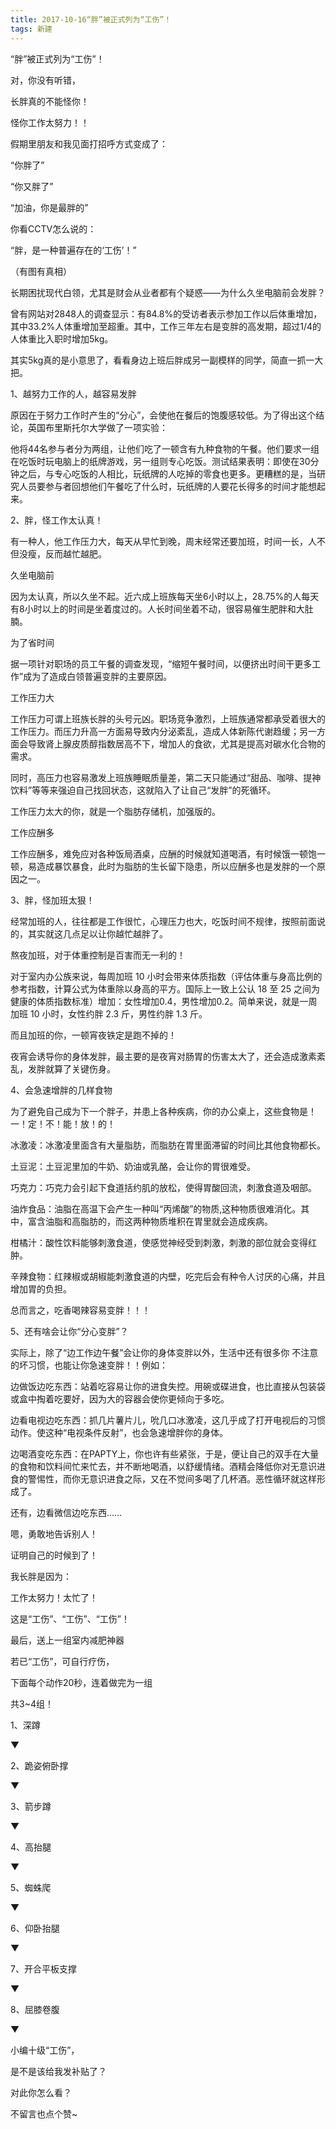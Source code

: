 ```yaml
---
title: 2017-10-16“胖”被正式列为“工伤”！ 
tags: 新建
---
```

“胖”被正式列为“工伤”！



对，你没有听错，

长胖真的不能怪你！

怪你工作太努力！！






假期里朋友和我见面打招呼方式变成了：

“你胖了”

“你又胖了”

“加油，你是最胖的”







你看CCTV怎么说的：

“胖，是一种普遍存在的‘工伤’！”

（有图有真相）







长期困扰现代白领，尤其是财会从业者都有个疑惑——为什么久坐电脑前会发胖？



曾有网站对2848人的调查显示：有84.8%的受访者表示参加工作以后体重增加，其中33.2%人体重增加至超重。其中，工作三年左右是变胖的高发期，超过1/4的人体重比入职时增加5kg。



其实5kg真的是小意思了，看看身边上班后胖成另一副模样的同学，简直一抓一大把。



1、越努力工作的人，越容易发胖


原因在于努力工作时产生的“分心”，会使他在餐后的饱腹感较低。为了得出这个结论，英国布里斯托尔大学做了一项实验：



他将44名参与者分为两组，让他们吃了一顿含有九种食物的午餐。他们要求一组在吃饭时玩电脑上的纸牌游戏，另一组则专心吃饭。测试结果表明：即使在30分钟之后，与专心吃饭的人相比，玩纸牌的人吃掉的零食也更多。更糟糕的是，当研究人员要参与者回想他们午餐吃了什么时，玩纸牌的人要花长得多的时间才能想起来。



2、胖，怪工作太认真！


有一种人，他工作压力大，每天从早忙到晚，周末经常还要加班，时间一长，人不但没瘦，反而越忙越肥。



久坐电脑前

因为太认真，所以久坐不起。近六成上班族每天坐6小时以上，28.75%的人每天有8小时以上的时间是坐着度过的。人长时间坐着不动，很容易催生肥胖和大肚腩。



为了省时间

据一项针对职场的员工午餐的调查发现，“缩短午餐时间，以便挤出时间干更多工作”成为了造成白领普遍变胖的主要原因。



工作压力大

工作压力可谓上班族长胖的头号元凶。职场竞争激烈，上班族通常都承受着很大的工作压力。而压力升高一方面易导致内分泌紊乱，造成人体新陈代谢趋缓；另一方面会导致肾上腺皮质醇指数居高不下，增加人的食欲，尤其是提高对碳水化合物的需求。



同时，高压力也容易激发上班族睡眠质量差，第二天只能通过“甜品、咖啡、提神饮料”等等来强迫自己找回状态，这就陷入了让自己“发胖”的死循环。



工作压力太大的你，就是一个脂肪存储机，加强版的。



工作应酬多

工作应酬多，难免应对各种饭局酒桌，应酬的时候就知道喝酒，有时候饿一顿饱一顿，易造成暴饮暴食，此时为脂肪的生长留下隐患，所以应酬多也是发胖的一个原因之一。



3、胖，怪加班太狠！


经常加班的人，往往都是工作很忙，心理压力也大，吃饭时间不规律，按照前面说的，其实就这几点足以让你越忙越胖了。



熬夜加班，对于体重控制是百害而无一利的！



对于室内办公族来说，每周加班 10 小时会带来体质指数（评估体重与身高比例的参考指数，计算公式为体重除以身高的平方。国际上一致上公认 18 至 25 之间为健康的体质指数标准）增加：女性增加0.4，男性增加0.2。简单来说，就是一周加班 10 小时，女性约胖 2.3 斤，男性约胖 1.3 斤。



而且加班的你，一顿宵夜铁定是跑不掉的！



夜宵会诱导你的身体发胖，最主要的是夜宵对肠胃的伤害太大了，还会造成激素紊乱，发胖就算了关键伤身。



4、会急速增胖的几样食物


为了避免自己成为下一个胖子，并患上各种疾病，你的办公桌上，这些食物是！一！定！不！能！放！的！



冰激凌：冰激凌里面含有大量脂肪，而脂肪在胃里面滞留的时间比其他食物都长。

土豆泥：土豆泥里加的牛奶、奶油或乳酪，会让你的胃很难受。

巧克力：巧克力会引起下食道括约肌的放松，使得胃酸回流，刺激食道及咽部。

油炸食品：油脂在高温下会产生一种叫“丙烯酸”的物质,这种物质很难消化。其中，富含油脂和高脂肪的，而这两种物质堆积在胃里就会造成疾病。

柑橘汁：酸性饮料能够刺激食道，使感觉神经受到刺激，刺激的部位就会变得红肿。

辛辣食物：红辣椒或胡椒能刺激食道的内壁，吃完后会有种令人讨厌的心痛，并且增加胃的负担。 



总而言之，吃香喝辣容易变胖！！！



5、还有啥会让你“分心变胖”？


实际上，除了“边工作边午餐”会让你的身体变胖以外，生活中还有很多你 不注意的坏习惯，也能让你急速变胖！！例如：



边做饭边吃东西：站着吃容易让你的进食失控。用碗或碟进食，也比直接从包装袋或盒中掏着吃要好，因为大的容器会使你更倾向于多吃。



边看电视边吃东西：抓几片薯片儿，吮几口冰激凌，这几乎成了打开电视后的习惯动作。使这种“电视条件反射”，也会急速增胖你的身体。



边喝酒变吃东西：在PAPTY上，你也许有些紧张，于是，便让自己的双手在大量的食物和饮料间忙来忙去，并不断地喝酒，以舒缓情绪。酒精会降低你对无意识进食的警惕性，而你无意识进食之际，又在不觉间多喝了几杯酒。恶性循环就这样形成了。



还有，边看微信边吃东西……



嗯，勇敢地告诉别人！

证明自己的时候到了！



我长胖是因为：

工作太努力！太忙了！

这是“工伤”、“工伤”、“工伤”！



最后，送上一组室内减肥神器



若已“工伤”，可自行疗伤，

下面每个动作20秒，连着做完为一组

共3~4组！



1、深蹲

▼





2、跪姿俯卧撑

▼





3、箭步蹲

▼





4、高抬腿

▼





5、蜘蛛爬

▼





6、仰卧抬腿

▼





7、开合平板支撑

▼





8、屈膝卷腹

▼





小编十级“工伤”，

是不是该给我发补贴了？




对此你怎么看？

不留言也点个赞~